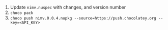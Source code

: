 1. Update `nimv.nuspec` with changes, and version number
2. `choco pack`
3. `choco push nimv.0.0.4.nupkg --source=https://push.chocolatey.org --key=<API_KEY>`